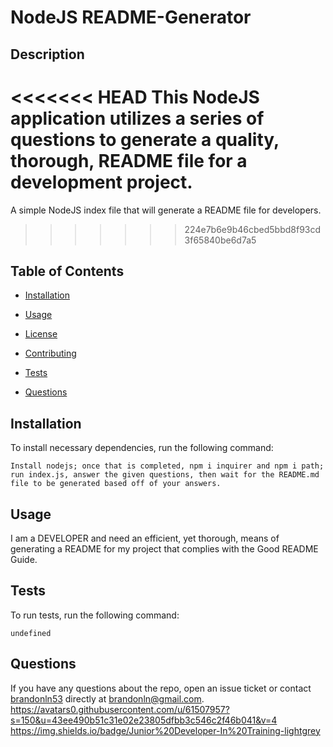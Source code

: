 
# NodeJS README-Generator


## Description

<<<<<<< HEAD
This NodeJS application utilizes a series of questions to generate a quality, thorough, README file for a development project.
=======
A simple NodeJS index file that will generate a README file for developers.
>>>>>>> 224e7b6e9b46cbed5bbd8f93cd3f65840be6d7a5

## Table of Contents

* [Installation](#installation)

* [Usage](#usage)

* [License](#license)

* [Contributing](#contributing)

* [Tests](#tests)

* [Questions](#questions)

## Installation

To install necessary dependencies, run the following command:

```
Install nodejs; once that is completed, npm i inquirer and npm i path; run index.js, answer the given questions, then wait for the README.md file to be generated based off of your answers.
```

## Usage

I am a DEVELOPER and need an efficient, yet thorough, means of generating a README for my project that complies with the Good README Guide.



## Tests

To run tests, run the following command:

```
undefined
```

## Questions

If you have any questions about the repo, open an issue ticket or contact [brandonln53](undefined) directly at brandonln@gmail.com.
https://avatars0.githubusercontent.com/u/61507957?s=150&u=43ee490b51c31e02e23805dfbb3c546c2f46b041&v=4
https://img.shields.io/badge/Junior%20Developer-In%20Training-lightgrey


